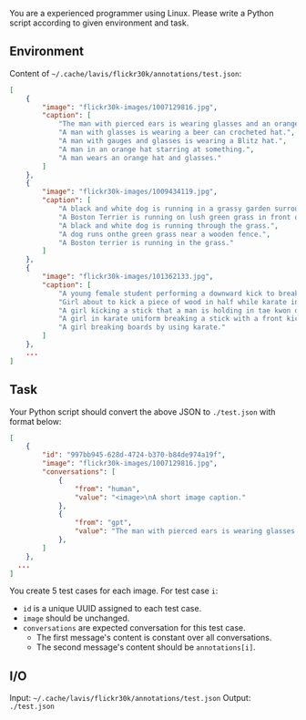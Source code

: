 You are a experienced programmer using Linux. Please write a Python script according to given environment and task.

## Environment

Content of `~/.cache/lavis/flickr30k/annotations/test.json`:

```json
[
    {
        "image": "flickr30k-images/1007129816.jpg",
        "caption": [
            "The man with pierced ears is wearing glasses and an orange hat.",
            "A man with glasses is wearing a beer can crocheted hat.",
            "A man with gauges and glasses is wearing a Blitz hat.",
            "A man in an orange hat starring at something.",
            "A man wears an orange hat and glasses."
        ]
    },
    {
        "image": "flickr30k-images/1009434119.jpg",
        "caption": [
            "A black and white dog is running in a grassy garden surrounded by a white fence.",
            "A Boston Terrier is running on lush green grass in front of a white fence.",
            "A black and white dog is running through the grass.",
            "A dog runs onthe green grass near a wooden fence.",
            "A Boston terrier is running in the grass."
        ]
    },
    {
        "image": "flickr30k-images/101362133.jpg",
        "caption": [
            "A young female student performing a downward kick to break a board held by her Karate instructor.",
            "Girl about to kick a piece of wood in half while karate instructor holds it",
            "A girl kicking a stick that a man is holding in tae kwon do class.",
            "A girl in karate uniform breaking a stick with a front kick.",
            "A girl breaking boards by using karate."
        ]
    },
    ...
]
```

## Task

Your Python script should convert the above JSON to `./test.json` with format below:

```json
[
    {
        "id": "997bb945-628d-4724-b370-b84de974a19f",
        "image": "flickr30k-images/1007129816.jpg",
        "conversations": [
            {
                "from": "human",
                "value": "<image>\nA short image caption."
            },
            {
                "from": "gpt",
                "value": "The man with pierced ears is wearing glasses and an orange hat."
            },
        ]
    },
  ...
]
```

You create 5 test cases for each image. For test case `i`:

- `id` is a unique UUID assigned to each test case.
- `image` should be unchanged.
- `conversations` are expected conversation for this test case.
	- The first message's content is constant over all conversations.
	- The second message's content should be `annotations[i]`.

## I/O

Input: `~/.cache/lavis/flickr30k/annotations/test.json`
Output: `./test.json`
